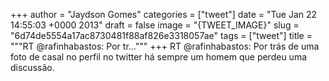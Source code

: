 
+++
author = "Jaydson Gomes"
categories = ["tweet"]
date = "Tue Jan 22 14:55:03 +0000 2013"
draft = false
image = "{TWEET_IMAGE}"
slug = "6d74de5554a17ac8730481f88af826e3318057ae"
tags = ["tweet"]
title = """RT @rafinhabastos: Por tr..."""
+++
RT @rafinhabastos: Por trás de uma foto de casal no perfil no twitter há sempre um homem que perdeu uma discussão.
